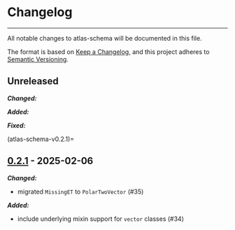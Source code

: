 # Changelog

---

All notable changes to atlas-schema will be documented in this file.

The format is based on [Keep a Changelog](https://keepachangelog.com/en/1.0.0/),
and this project adheres to
[Semantic Versioning](https://semver.org/spec/v2.0.0.html).

## Unreleased

**_Changed:_**

**_Added:_**

**_Fixed:_**

(atlas-schema-v0.2.1)=

## [0.2.1](https://github.com/scipp-atlas/atlas-schema/releases/tag/v0.2.1) - 2025-02-06

**_Changed:_**

- migrated `MissingET` to `PolarTwoVector` (#35)

**_Added:_**

- include underlying mixin support for `vector` classes (#34)
